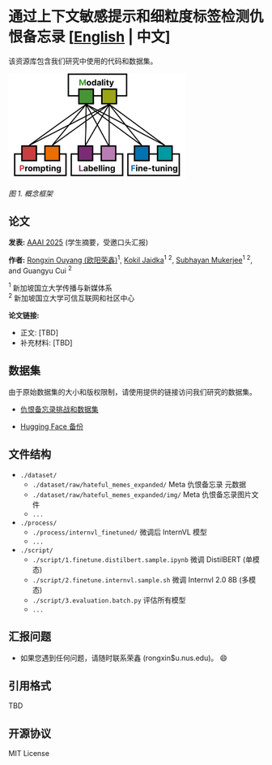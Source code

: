 # 通过上下文敏感提示和细粒度标签检测仇恨备忘录 [[English](./README.md) | 中文]

该资源库包含我们研究中使用的代码和数据集。

<img src="misc/framework.png" width="350" />  

*图 1. 概念框架*

## 论文

**发表:** [AAAI 2025](https://aaai.org/conference/aaai/aaai-25/) (学生摘要，受邀口头汇报)  

**作者:** [Rongxin Ouyang (欧阳荣鑫)](https://rongxin.me/cv)$^1$, [Kokil Jaidka](https://discovery.nus.edu.sg/17291-kokil-jaidka)$^1$ $^2$, [Subhayan Mukerjee](https://discovery.nus.edu.sg/19113-subhayan-mukerjee)$^1$ $^2$, and Guangyu Cui $^2$

  $^1$ 新加坡国立大学传播与新媒体系  
  $^2$ 新加坡国立大学可信互联网和社区中心

**论文链接:**

- 正文: [TBD]
- 补充材料: [TBD]

## 数据集

由于原始数据集的大小和版权限制，请使用提供的链接访问我们研究的数据集。

- [仇恨备忘录挑战和数据集](https://ai.meta.com/tools/hatefulmemes/)

- [Hugging Face 备份](https://huggingface.co/datasets/limjiayi/hateful_memes_expanded)

## 文件结构

- `./dataset/`
  - `./dataset/raw/hateful_memes_expanded/` Meta 仇恨备忘录 元数据
  - `./dataset/raw/hateful_memes_expanded/img/` Meta 仇恨备忘录图片文件
  - `...`
- `./process/`
  - `./process/internvl_finetuned/` 微调后 InternVL 模型
  - `...`
- `./script/`
  - `./script/1.finetune.distilbert.sample.ipynb` 微调 DistilBERT (单模态)
  - `./script/2.finetune.internvl.sample.sh` 微调 Internvl 2.0 8B (多模态)
  - `./script/3.evaluation.batch.py` 评估所有模型
  - `...`

## 汇报问题

- 如果您遇到任何问题，请随时联系荣鑫 (rongxin$u.nus.edu)。 😄

## 引用格式

TBD

## 开源协议

MIT License
